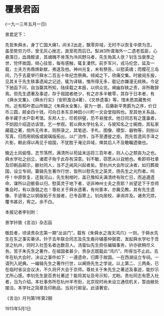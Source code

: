 # 覆景君函

 

(一九一三年五月一日)

 

景君足下：

先哲朱舜水，身丁亡国大痛1，间关2出走，飘零异域，无时不以恢复中原为念。虽至势穷力尽，曾无灰心挫志，直至死而后已。梨洲3所谓海外一二遗老孤臣，心悬落日，血溅鲸波，其魂魄不肯荡为冷风野马者，先生殆其人欤？钊生当衰季之世，怆怀故国，倾心往哲，每有感触，辄复凄然。前岁军兴，戎马伦您，延及一载，士夫方务鼎焕新猷，弗遑及他。神州光复，未有祭告，以慰英魂；而樱花三岛间，乃于去夏举行舜水二百五十年纪念祭典。倾闻之下，欣痛交集。时披阅东报，见其关于先生轶事遗闻之记述，辄为译辑，惟所得无多，载记亦嫌漫无统秩。今足下驰函下问，自当罄其所知，陆续载之本报，以供众览。阐幽存轶之责，非所敢辞焉。但先生遗著及事迹，存于祖国者绝少，有之亦多半散零，其存于日本者，有《舜水文集》、《舜水行实》（安积澹泊4著）、《文恭遗事》等，惜未悉其藏售何所。近有稻叶君山所辑之《朱舜水全集》，装为一册，后藤新平男爵为之序，价日币三圆，邮金四十钱，可向日本东京神田小川町一文会堂指购也。至其他关系品，泰半藏于水户彰考馆。东邦人士，珍若拱璧，恐不易搜求。他日同志有之蓬瀛者，不妨因介绍造访该馆，乞一参观。若以舜水学社名义，与彼知名之士婉商，其私家藏蕴之著，倘外无传本，则照录之，其笔迹、手札、图像、模型、器物等，则拍以写真，归而用铜版或玻璃版拓出，以广流传，当不至遭彼之拒。而先哲遗风手泽之片影，赖此得以再见于祖国，不犹胜于淹沦异域，俾其后人不及瞻瞩遗徽也。

晚近土风偷惰，志节荡然，满清所以苟延末运将三百年者，则人心之颓丧为之也。舜水学社之创立，诸君子殆于此存有深意。钊不敏，窃愿从以自勉也。希即将社章及印刷品邮示，敝社同人，当不乏闻风兴起者矣。至杭州大会所议决者，如归葬故国，设立专祠，纂辑先生著作行世，皆所以慰先生之英灵，扬先生之光烈者。呜呼！中原恢复，还我河山，先生制棺时，盖已豫知夫满清终有败亡日，而追遵遗命，谋所以迎骸骨以归，慰英灵于地下者，讵非神州士夫之责耶？尚望足下于京师集会时，有以亟倡之也！尊处关于舜水遗著，有何善本，亦冀见教。其有先生遗像、手迹等之以铜版拓于东报者，已专函寄上。钊向居校，承询并及。诸务冗烦，覆书甚迟，宥之。余不白。

 

本报记者李钊附：

 

景学钤致《言治》杂志函

 

敬启者，顷读贵杂志第一期“丛谈门”，载有《朱舜水之海天鸿爪》一则，于舜水先生在东之事实綦详。钤于去年联合同志及先生裔孙辅基仲弼君，发起舜水学社于吾浙之杭州，同时入社签名者达数百人。汤蛰仙先生担任编辑事务，钤亦欲稍尽义务。苦于朱先生之著作，在祖国者甚少，贵杂志既载此“鸿爪”，所得当不止此。去年在杭大会时，决议之事件如下：一遵遗命，归葬于故国。一在西湖设立专祠。一请列入祀典。一编辑先生之著作行世，以阐扬先生之学说。以上第二、三两条，已在临时省议会议决，不久将开大会于京师。尊处关于朱先生之著述及事迹，能抄示尤所心感。李钊先生是否贵社著述？能将其址及号示知，尤盼。贵社同志有愿入社者，当为介绍。本社事务所在杭州羊市街，北京现时尚未设立通信机关，暂由敝处接洽。本学社之简章及印刷品，当另行邮呈。此请著安。

 

《言治》月刊第1年第2期

1913年5月1日

 

 

 

